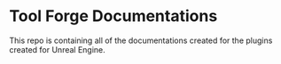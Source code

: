 # Tool Forge Documentations

This repo is containing all of the documentations created for the plugins created for Unreal Engine.
